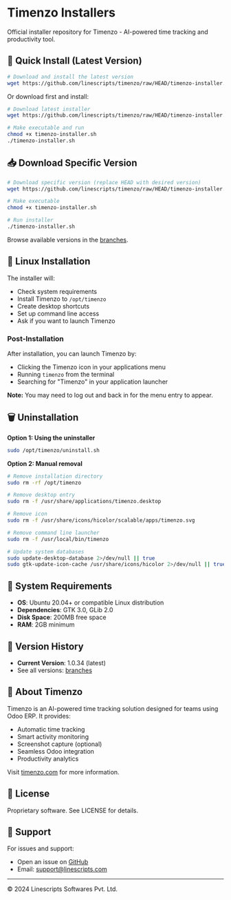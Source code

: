 # Timenzo Installers

Official installer repository for Timenzo - AI-powered time tracking and productivity tool.

## 🚀 Quick Install (Latest Version)

```bash
# Download and install the latest version
wget https://github.com/linescripts/timenzo/raw/HEAD/timenzo-installer.sh && chmod +x timenzo-installer.sh && ./timenzo-installer.sh
```

Or download first and install:

```bash
# Download latest installer
wget https://github.com/linescripts/timenzo/raw/HEAD/timenzo-installer.sh

# Make executable and run
chmod +x timenzo-installer.sh
./timenzo-installer.sh
```

## 📥 Download Specific Version

```bash
# Download specific version (replace HEAD with desired version)
wget https://github.com/linescripts/timenzo/raw/HEAD/timenzo-installer.sh

# Make executable
chmod +x timenzo-installer.sh

# Run installer
./timenzo-installer.sh
```

Browse available versions in the [branches](https://github.com/linescripts/timenzo/branches).

## 🐧 Linux Installation

The installer will:
- Check system requirements
- Install Timenzo to `/opt/timenzo`
- Create desktop shortcuts
- Set up command line access
- Ask if you want to launch Timenzo

### Post-Installation

After installation, you can launch Timenzo by:
- Clicking the Timenzo icon in your applications menu
- Running `timenzo` from the terminal
- Searching for "Timenzo" in your application launcher

**Note:** You may need to log out and back in for the menu entry to appear.

## 🗑️ Uninstallation

**Option 1: Using the uninstaller**
```bash
sudo /opt/timenzo/uninstall.sh
```

**Option 2: Manual removal**
```bash
# Remove installation directory
sudo rm -rf /opt/timenzo

# Remove desktop entry
sudo rm -f /usr/share/applications/timenzo.desktop

# Remove icon
sudo rm -f /usr/share/icons/hicolor/scalable/apps/timenzo.svg

# Remove command line launcher
sudo rm -f /usr/local/bin/timenzo

# Update system databases
sudo update-desktop-database 2>/dev/null || true
sudo gtk-update-icon-cache /usr/share/icons/hicolor 2>/dev/null || true
```

## 🔧 System Requirements

- **OS**: Ubuntu 20.04+ or compatible Linux distribution
- **Dependencies**: GTK 3.0, GLib 2.0
- **Disk Space**: 200MB free space
- **RAM**: 2GB minimum

## 📝 Version History

- **Current Version**: 1.0.34 (latest)
- See all versions: [branches](https://github.com/linescripts/timenzo/branches)

## 🏢 About Timenzo

Timenzo is an AI-powered time tracking solution designed for teams using Odoo ERP. It provides:

- Automatic time tracking
- Smart activity monitoring
- Screenshot capture (optional)
- Seamless Odoo integration
- Productivity analytics

Visit [timenzo.com](https://timenzo.com) for more information.

## 📄 License

Proprietary software. See LICENSE for details.

## 🐛 Support

For issues and support:
- Open an issue on [GitHub](https://github.com/linescripts/timenzo/issues)
- Email: support@linescripts.com

---
© 2024 Linescripts Softwares Pvt. Ltd.